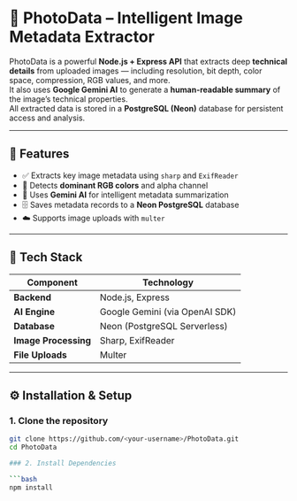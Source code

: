 # 📸 PhotoData – Intelligent Image Metadata Extractor

PhotoData is a powerful **Node.js + Express API** that extracts deep **technical details** from uploaded images — including resolution, bit depth, color space, compression, RGB values, and more.  
It also uses **Google Gemini AI** to generate a **human-readable summary** of the image’s technical properties.  
All extracted data is stored in a **PostgreSQL (Neon)** database for persistent access and analysis.

---

## 🚀 Features

- ✅ Extracts key image metadata using `sharp` and `ExifReader`
- 🎨 Detects **dominant RGB colors** and alpha channel
- 🧠 Uses **Gemini AI** for intelligent metadata summarization
- 🗄️ Saves metadata records to a **Neon PostgreSQL** database
- ☁️ Supports image uploads with `multer`

---

## 🧩 Tech Stack

| Component | Technology |
|------------|-------------|
| **Backend** | Node.js, Express |
| **AI Engine** | Google Gemini (via OpenAI SDK) |
| **Database** | Neon (PostgreSQL Serverless) |
| **Image Processing** | Sharp, ExifReader |
| **File Uploads** | Multer |

---

## ⚙️ Installation & Setup

### 1. Clone the repository

```bash
git clone https://github.com/<your-username>/PhotoData.git
cd PhotoData

### 2. Install Dependencies

```bash
npm install
